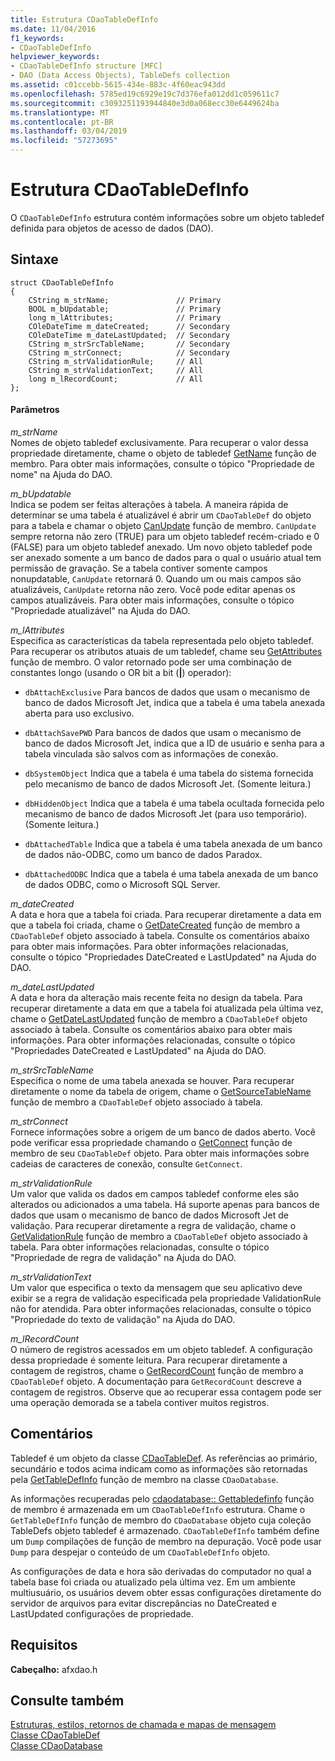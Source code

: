 ```yaml
---
title: Estrutura CDaoTableDefInfo
ms.date: 11/04/2016
f1_keywords:
- CDaoTableDefInfo
helpviewer_keywords:
- CDaoTableDefInfo structure [MFC]
- DAO (Data Access Objects), TableDefs collection
ms.assetid: c01ccebb-5615-434e-883c-4f60eac943dd
ms.openlocfilehash: 5785ed19c6929e19c7d376efa012dd1c059611c7
ms.sourcegitcommit: c3093251193944840e3d0a068ecc30e6449624ba
ms.translationtype: MT
ms.contentlocale: pt-BR
ms.lasthandoff: 03/04/2019
ms.locfileid: "57273695"
---
```

# <a name="cdaotabledefinfo-structure"></a>Estrutura CDaoTableDefInfo

O `CDaoTableDefInfo` estrutura contém informações sobre um objeto tabledef definida para objetos de acesso de dados (DAO).

## <a name="syntax"></a>Sintaxe

```
struct CDaoTableDefInfo
{
    CString m_strName;               // Primary
    BOOL m_bUpdatable;               // Primary
    long m_lAttributes;              // Primary
    COleDateTime m_dateCreated;      // Secondary
    COleDateTime m_dateLastUpdated;  // Secondary
    CString m_strSrcTableName;       // Secondary
    CString m_strConnect;            // Secondary
    CString m_strValidationRule;     // All
    CString m_strValidationText;     // All
    long m_lRecordCount;             // All
};
```

#### <a name="parameters"></a>Parâmetros

*m_strName*<br/>
Nomes de objeto tabledef exclusivamente. Para recuperar o valor dessa propriedade diretamente, chame o objeto de tabledef [GetName](../../mfc/reference/cdaotabledef-class.md#getname) função de membro. Para obter mais informações, consulte o tópico "Propriedade de nome" na Ajuda do DAO.

*m_bUpdatable*<br/>
Indica se podem ser feitas alterações à tabela. A maneira rápida de determinar se uma tabela é atualizável é abrir um `CDaoTableDef` do objeto para a tabela e chamar o objeto [CanUpdate](../../mfc/reference/cdaotabledef-class.md#canupdate) função de membro. `CanUpdate` sempre retorna não zero (TRUE) para um objeto tabledef recém-criado e 0 (FALSE) para um objeto tabledef anexado. Um novo objeto tabledef pode ser anexado somente a um banco de dados para o qual o usuário atual tem permissão de gravação. Se a tabela contiver somente campos nonupdatable, `CanUpdate` retornará 0. Quando um ou mais campos são atualizáveis, `CanUpdate` retorna não zero. Você pode editar apenas os campos atualizáveis. Para obter mais informações, consulte o tópico "Propriedade atualizável" na Ajuda do DAO.

*m_lAttributes*<br/>
Especifica as características da tabela representada pelo objeto tabledef. Para recuperar os atributos atuais de um tabledef, chame seu [GetAttributes](../../mfc/reference/cdaotabledef-class.md#getattributes) função de membro. O valor retornado pode ser uma combinação de constantes longo (usando o OR bit a bit (**&#124;**) operador):

- `dbAttachExclusive` Para bancos de dados que usam o mecanismo de banco de dados Microsoft Jet, indica que a tabela é uma tabela anexada aberta para uso exclusivo.

- `dbAttachSavePWD` Para bancos de dados que usam o mecanismo de banco de dados Microsoft Jet, indica que a ID de usuário e senha para a tabela vinculada são salvos com as informações de conexão.

- `dbSystemObject` Indica que a tabela é uma tabela do sistema fornecida pelo mecanismo de banco de dados Microsoft Jet. (Somente leitura.)

- `dbHiddenObject` Indica que a tabela é uma tabela ocultada fornecida pelo mecanismo de banco de dados Microsoft Jet (para uso temporário). (Somente leitura.)

- `dbAttachedTable` Indica que a tabela é uma tabela anexada de um banco de dados não-ODBC, como um banco de dados Paradox.

- `dbAttachedODBC` Indica que a tabela é uma tabela anexada de um banco de dados ODBC, como o Microsoft SQL Server.

*m_dateCreated*<br/>
A data e hora que a tabela foi criada. Para recuperar diretamente a data em que a tabela foi criada, chame o [GetDateCreated](../../mfc/reference/cdaotabledef-class.md#getdatecreated) função de membro a `CDaoTableDef` objeto associado à tabela. Consulte os comentários abaixo para obter mais informações. Para obter informações relacionadas, consulte o tópico "Propriedades DateCreated e LastUpdated" na Ajuda do DAO.

*m_dateLastUpdated*<br/>
A data e hora da alteração mais recente feita no design da tabela. Para recuperar diretamente a data em que a tabela foi atualizada pela última vez, chame o [GetDateLastUpdated](../../mfc/reference/cdaotabledef-class.md#getdatelastupdated) função de membro a `CDaoTableDef` objeto associado à tabela. Consulte os comentários abaixo para obter mais informações. Para obter informações relacionadas, consulte o tópico "Propriedades DateCreated e LastUpdated" na Ajuda do DAO.

*m_strSrcTableName*<br/>
Especifica o nome de uma tabela anexada se houver. Para recuperar diretamente o nome da tabela de origem, chame o [GetSourceTableName](../../mfc/reference/cdaotabledef-class.md#getsourcetablename) função de membro a `CDaoTableDef` objeto associado à tabela.

*m_strConnect*<br/>
Fornece informações sobre a origem de um banco de dados aberto. Você pode verificar essa propriedade chamando o [GetConnect](../../mfc/reference/cdaotabledef-class.md#getconnect) função de membro de seu `CDaoTableDef` objeto. Para obter mais informações sobre cadeias de caracteres de conexão, consulte `GetConnect`.

*m_strValidationRule*<br/>
Um valor que valida os dados em campos tabledef conforme eles são alterados ou adicionados a uma tabela. Há suporte apenas para bancos de dados que usam o mecanismo de banco de dados Microsoft Jet de validação. Para recuperar diretamente a regra de validação, chame o [GetValidationRule](../../mfc/reference/cdaotabledef-class.md#getvalidationrule) função de membro a `CDaoTableDef` objeto associado à tabela. Para obter informações relacionadas, consulte o tópico "Propriedade de regra de validação" na Ajuda do DAO.

*m_strValidationText*<br/>
Um valor que especifica o texto da mensagem que seu aplicativo deve exibir se a regra de validação especificada pela propriedade ValidationRule não for atendida. Para obter informações relacionadas, consulte o tópico "Propriedade do texto de validação" na Ajuda do DAO.

*m_lRecordCount*<br/>
O número de registros acessados em um objeto tabledef. A configuração dessa propriedade é somente leitura. Para recuperar diretamente a contagem de registros, chame o [GetRecordCount](../../mfc/reference/cdaotabledef-class.md#getrecordcount) função de membro a `CDaoTableDef` objeto. A documentação para `GetRecordCount` descreve a contagem de registros. Observe que ao recuperar essa contagem pode ser uma operação demorada se a tabela contiver muitos registros.

## <a name="remarks"></a>Comentários

Tabledef é um objeto da classe [CDaoTableDef](../../mfc/reference/cdaotabledef-class.md). As referências ao primário, secundário e todos acima indicam como as informações são retornadas pela [GetTableDefInfo](../../mfc/reference/cdaodatabase-class.md#gettabledefinfo) função de membro na classe `CDaoDatabase`.

As informações recuperadas pelo [cdaodatabase:: Gettabledefinfo](../../mfc/reference/cdaodatabase-class.md#gettabledefinfo) função de membro é armazenada em um `CDaoTableDefInfo` estrutura. Chame o `GetTableDefInfo` função de membro do `CDaoDatabase` objeto cuja coleção TableDefs objeto tabledef é armazenado. `CDaoTableDefInfo` também define um `Dump` compilações de função de membro na depuração. Você pode usar `Dump` para despejar o conteúdo de um `CDaoTableDefInfo` objeto.

As configurações de data e hora são derivadas do computador no qual a tabela base foi criada ou atualizado pela última vez. Em um ambiente multiusuário, os usuários devem obter essas configurações diretamente do servidor de arquivos para evitar discrepâncias no DateCreated e LastUpdated configurações de propriedade.

## <a name="requirements"></a>Requisitos

**Cabeçalho:** afxdao.h

## <a name="see-also"></a>Consulte também

[Estruturas, estilos, retornos de chamada e mapas de mensagem](../../mfc/reference/structures-styles-callbacks-and-message-maps.md)<br/>
[Classe CDaoTableDef](../../mfc/reference/cdaotabledef-class.md)<br/>
[Classe CDaoDatabase](../../mfc/reference/cdaodatabase-class.md)

